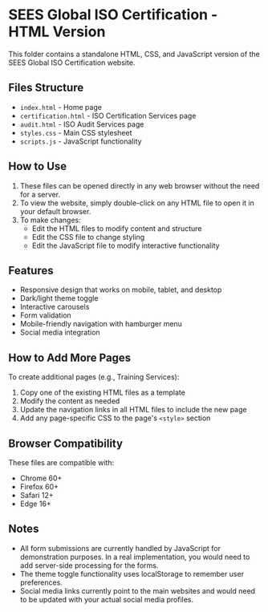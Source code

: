 # SEES Global ISO Certification - HTML Version

This folder contains a standalone HTML, CSS, and JavaScript version of the SEES Global ISO Certification website.

## Files Structure

- `index.html` - Home page
- `certification.html` - ISO Certification Services page
- `audit.html` - ISO Audit Services page
- `styles.css` - Main CSS stylesheet
- `scripts.js` - JavaScript functionality

## How to Use

1. These files can be opened directly in any web browser without the need for a server.
2. To view the website, simply double-click on any HTML file to open it in your default browser.
3. To make changes:
   - Edit the HTML files to modify content and structure
   - Edit the CSS file to change styling
   - Edit the JavaScript file to modify interactive functionality

## Features

- Responsive design that works on mobile, tablet, and desktop
- Dark/light theme toggle
- Interactive carousels
- Form validation
- Mobile-friendly navigation with hamburger menu
- Social media integration

## How to Add More Pages

To create additional pages (e.g., Training Services):

1. Copy one of the existing HTML files as a template
2. Modify the content as needed
3. Update the navigation links in all HTML files to include the new page
4. Add any page-specific CSS to the page's `<style>` section

## Browser Compatibility

These files are compatible with:
- Chrome 60+
- Firefox 60+
- Safari 12+
- Edge 16+

## Notes

- All form submissions are currently handled by JavaScript for demonstration purposes. In a real implementation, you would need to add server-side processing for the forms.
- The theme toggle functionality uses localStorage to remember user preferences.
- Social media links currently point to the main websites and would need to be updated with your actual social media profiles.